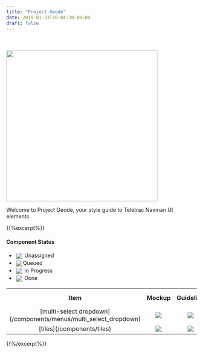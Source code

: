 ```yaml
---
title: "Project Geode"
date: 2019-01-23T10:04:28-08:00
draft: false
---
```


<div>
    <div style="display: flex; align-items: center; margin-top: 50px;">
        <img src="/logo_name1.png" alt="" width="400">
    </div>
    <p>Welcome to Project Geode, your style guide to Teletrac Navman UI elements<p>
</div>

{{%excerpt%}}
<h4>Component Status</h4>
<div class="component-status-legend">
  <ul>
    <li><span><img src="svgs/cs-circle.svg" style="margin: 2px; display: inline; vertical-align: middle;"> Unassigned</span></li>
    <li><span><img src="svgs/cs-queue.svg" style="margin: 2px; display: inline; vertical-align: middle;">Queued</span></li>
    <li><span><img src="svgs/cs-progress.svg" style="margin: 2px; display: inline; vertical-align: middle;"> In Progress</span></li>
    <li><span><img src="svgs/cs-done.svg" style="margin: 2px; display: inline; vertical-align: middle;"> Done</span></li>
  </ul>
</div>
<table>
  <tr>
    <th>Item</th>
    <th>Mockup</th> 
    <th>Guideline</th>
    <th>Example Code</th>
    <th>Implementation</th>
  </tr>
  <tr align="center">
    <td>[multi-select dropdown](/components/menus/multi_select_dropdown)</td>
    <td><img src="svgs/cs-done.svg"></td> 
    <td><img src="svgs/cs-circle.svg"></td> 
    <td><img src="svgs/cs-done.svg"></td> 
    <td><img src="svgs/cs-circle.svg"></td> 
  </tr>
  <tr align="center">
    <td>[tiles](/components/tiles)</td>
    <td><img src="svgs/cs-done.svg"></td> 
    <td><img src="svgs/cs-circle.svg"></td> 
    <td><img src="svgs/cs-done.svg"></td> 
    <td><img src="svgs/cs-circle.svg"></td> 
  </tr>
</table>
{{%/excerpt%}}